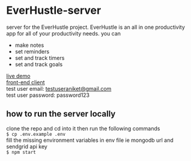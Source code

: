 # EverHustle-server
server for the EverHustle project. EverHustle is an all in one productivity app for all of your productivity needs. 
you can 
- make notes 
- set reminders
- set and track timers
- set and track goals


[live demo](https://everhustle.netlify.app)\
[front-end client](https://github.com/DevelopersLeague/EverHustle-FrontEnd)\
test user email: testuseraniket@gmail.com\
test user password: password123


## how to run the server locally
clone the repo and cd into it then run the following commands\
`$ cp .env.example .env`\
fill the missing environment variables in env file ie mongodb url and sendgrid api key\
`$ npm start`

